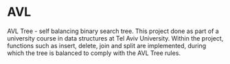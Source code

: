 # AVL
AVL Tree - self balancing binary search tree.
This project done as part of a university course in data structures at Tel Aviv University.
Within the project, functions such as insert, delete, join and split are implemented,
during which the tree is balanced to comply with the AVL Tree rules.
